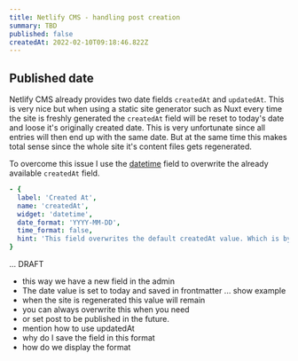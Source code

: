```yaml
---
title: Netlify CMS - handling post creation
summary: TBD
published: false
createdAt: 2022-02-10T09:18:46.822Z
---
```

## Published date

Netlify CMS already provides two date fields `createdAt` and `updatedAt`. This is very nice but when using a static site generator such as Nuxt every time the site is freshly generated the `createdAt` field will be reset to today's date and loose it's originally created date. This is very unfortunate since all entries will then end up with the same date. But at the same time this makes total sense since the whole site it's content files gets regenerated. 

To overcome this issue I use the [datetime](https://www.netlifycms.org/docs/widgets/#datetime) field to overwrite the already available `createdAt` field.

```yaml
- {
  label: 'Created At',
  name: 'createdAt',
  widget: 'datetime',
  date_format: 'YYYY-MM-DD',
  time_format: false,
  hint: 'This field overwrites the default createdAt value. Which is by default set to current date instead of the date when the post was first created'
}
```

... DRAFT
- this way we have a new field in the admin
- The date value is set to today and saved in frontmatter ... show example
- when the site is regenerated this value will remain
- you can always overwrite this when you need 
- or set post to be published in the future.
- mention how to use updatedAt
- why do I save the field in this format
- how do we display the format